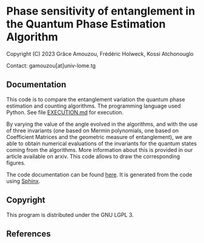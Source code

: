 # Phase sensitivity of entanglement in the Quantum Phase Estimation Algorithm

Copyright (C) 2023 Grâce Amouzou, Frédéric Holweck, Kossi Atchonouglo

Contact: gamouzou[at]univ-lome.tg

## Documentation

This code is to compare the entanglement variation the quantum phase
estimation and counting algorithms. The programming language used Python.
See file [EXECUTION.md](EXECUTION.md) for execution.

By varying the value of the angle evolved in the algorithms, and with the use of
three invariants (one based on Mermin polynomials, one based on Coefficient
Matrices and the geometric measure of entanglement), we are able to obtain
numerical evaluations of the invariants for the quantum states coming
from the algorithms. More information about this is provided in our article
available on arxiv. This code allows to draw the corresponding figures.

The code documentation can be found [here](doc/build/html). 
It is generated from the code using [Sphinx](http://www.sphinx-doc.org).
<!--[in pdf format](doc/build/latex/Mermin-evaluation.pdf) or-->

## Copyright

This program is distributed under the GNU LGPL 3.

## References
